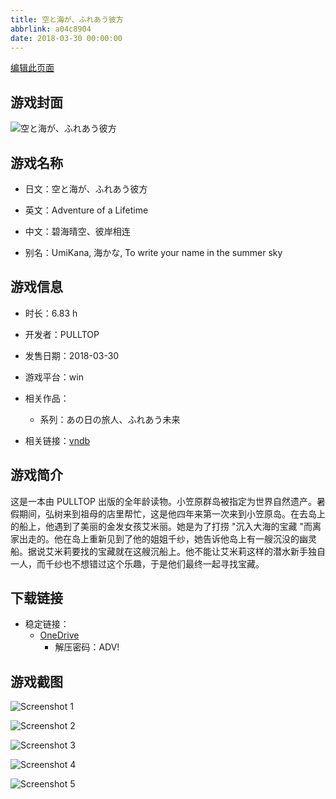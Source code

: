 ```yaml
---
title: 空と海が、ふれあう彼方
abbrlink: a04c8904
date: 2018-03-30 00:00:00
---
```

[编辑此页面](https://github.com/ACG-3/ADV3-source/blob/main/source/_posts/games/%E3%81%82%E3%81%AE%E6%97%A5%E3%81%AE%E6%97%85%E4%BA%BA%E3%80%81%E3%81%B5%E3%82%8C%E3%81%82%E3%81%86%E6%9C%AA%E6%9D%A5.md)

## 游戏封面

![空と海が、ふれあう彼方](https://pan.timero.xyz/onedrive/img_lib_001/%E3%81%82%E3%81%AE%E6%97%A5%E3%81%AE%E6%97%85%E4%BA%BA%E3%80%81%E3%81%B5%E3%82%8C%E3%81%82%E3%81%86%E6%9C%AA%E6%9D%A5_cover.avif)


## 游戏名称

- 日文：空と海が、ふれあう彼方
- 英文：Adventure of a Lifetime
- 中文：碧海晴空、彼岸相连

- 别名：UmiKana, 海かな, To write your name in the summer sky


## 游戏信息

- 时长：6.83 h
- 开发者：PULLTOP
- 发售日期：2018-03-30
- 游戏平台：win
- 相关作品：
   - 系列：あの日の旅人、ふれあう未来

- 相关链接：[vndb](https://vndb.org/v22304)


## 游戏简介

这是一本由 PULLTOP 出版的全年龄读物。小笠原群岛被指定为世界自然遗产。暑假期间，弘树来到祖母的店里帮忙，这是他四年来第一次来到小笠原岛。在去岛上的船上，他遇到了美丽的金发女孩艾米丽。她是为了打捞 "沉入大海的宝藏 "而离家出走的。他在岛上重新见到了他的姐姐千纱，她告诉他岛上有一艘沉没的幽灵船。据说艾米莉要找的宝藏就在这艘沉船上。他不能让艾米莉这样的潜水新手独自一人，而千纱也不想错过这个乐趣，于是他们最终一起寻找宝藏。




## 下载链接

- 稳定链接：
    - [OneDrive](https://pan.timero.xyz/onedrive/adv_lib_001/%E3%81%82%E3%81%AE%E6%97%A5%E3%81%AE%E6%97%85%E4%BA%BA%E3%80%81%E3%81%B5%E3%82%8C%E3%81%82%E3%81%86%E6%9C%AA%E6%9D%A5)
        - 解压密码：ADV!



## 游戏截图


![Screenshot 1](https://pan.timero.xyz/onedrive/img_lib_001/%E3%81%82%E3%81%AE%E6%97%A5%E3%81%AE%E6%97%85%E4%BA%BA%E3%80%81%E3%81%B5%E3%82%8C%E3%81%82%E3%81%86%E6%9C%AA%E6%9D%A5_Screenshot_1.avif)

![Screenshot 2](https://pan.timero.xyz/onedrive/img_lib_001/%E3%81%82%E3%81%AE%E6%97%A5%E3%81%AE%E6%97%85%E4%BA%BA%E3%80%81%E3%81%B5%E3%82%8C%E3%81%82%E3%81%86%E6%9C%AA%E6%9D%A5_Screenshot_2.avif)

![Screenshot 3](https://pan.timero.xyz/onedrive/img_lib_001/%E3%81%82%E3%81%AE%E6%97%A5%E3%81%AE%E6%97%85%E4%BA%BA%E3%80%81%E3%81%B5%E3%82%8C%E3%81%82%E3%81%86%E6%9C%AA%E6%9D%A5_Screenshot_3.avif)

![Screenshot 4](https://pan.timero.xyz/onedrive/img_lib_001/%E3%81%82%E3%81%AE%E6%97%A5%E3%81%AE%E6%97%85%E4%BA%BA%E3%80%81%E3%81%B5%E3%82%8C%E3%81%82%E3%81%86%E6%9C%AA%E6%9D%A5_Screenshot_4.avif)

![Screenshot 5](https://pan.timero.xyz/onedrive/img_lib_001/%E3%81%82%E3%81%AE%E6%97%A5%E3%81%AE%E6%97%85%E4%BA%BA%E3%80%81%E3%81%B5%E3%82%8C%E3%81%82%E3%81%86%E6%9C%AA%E6%9D%A5_Screenshot_5.avif)

